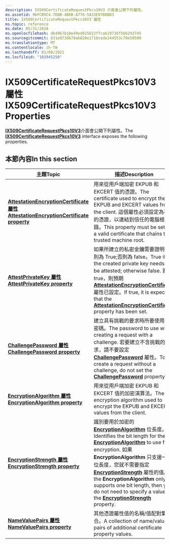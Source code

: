 ```yaml
---
description: IX509CertificateRequestPkcs10V3 介面會公開下列屬性。
ms.assetid: 96FCB9C4-7DDB-4B6B-A776-5A33E07B0BD3
title: IX509CertificateRequestPkcs10V3 屬性
ms.topic: reference
ms.date: 05/31/2018
ms.openlocfilehash: db4967b10e49ed015b22ffcab19726f5662937d5
ms.sourcegitcommit: 831e8f3db78ab820e1710cede244553c70e50500
ms.translationtype: MT
ms.contentlocale: zh-TW
ms.lasthandoff: 01/08/2021
ms.locfileid: "103945250"
---
```

# <a name="ix509certificaterequestpkcs10v3-properties"></a><span data-ttu-id="b3a62-103">IX509CertificateRequestPkcs10V3 屬性</span><span class="sxs-lookup"><span data-stu-id="b3a62-103">IX509CertificateRequestPkcs10V3 Properties</span></span>

<span data-ttu-id="b3a62-104">[**IX509CertificateRequestPkcs10V3**](/windows/desktop/api/Certenroll/nn-certenroll-ix509certificaterequestpkcs10v3)介面會公開下列屬性。</span><span class="sxs-lookup"><span data-stu-id="b3a62-104">The [**IX509CertificateRequestPkcs10V3**](/windows/desktop/api/Certenroll/nn-certenroll-ix509certificaterequestpkcs10v3) interface exposes the following properties.</span></span>

## <a name="in-this-section"></a><span data-ttu-id="b3a62-105">本節內容</span><span class="sxs-lookup"><span data-stu-id="b3a62-105">In this section</span></span>



| <span data-ttu-id="b3a62-106">主題</span><span class="sxs-lookup"><span data-stu-id="b3a62-106">Topic</span></span>                                                                                                                            | <span data-ttu-id="b3a62-107">描述</span><span class="sxs-lookup"><span data-stu-id="b3a62-107">Description</span></span>                                                                                                                                                                                                                                                                                                                                                    |
|----------------------------------------------------------------------------------------------------------------------------------|----------------------------------------------------------------------------------------------------------------------------------------------------------------------------------------------------------------------------------------------------------------------------------------------------------------------------------------------------------------|
| [<span data-ttu-id="b3a62-108">**AttestationEncryptionCertificate 屬性**</span><span class="sxs-lookup"><span data-stu-id="b3a62-108">**AttestationEncryptionCertificate property**</span></span>](/windows/desktop/api/Certenroll/nf-certenroll-ix509certificaterequestpkcs10v3-get_attestationencryptioncertificate)<br/> | <span data-ttu-id="b3a62-109">用來從用戶端加密 EKPUB 和 EKCERT 值的憑證。</span><span class="sxs-lookup"><span data-stu-id="b3a62-109">The certificate used to encrypt the EKPUB and EKCERT values from the client.</span></span> <span data-ttu-id="b3a62-110">這個屬性必須設定為有效的憑證，以連結到信任的電腦根目錄。</span><span class="sxs-lookup"><span data-stu-id="b3a62-110">This property must be set to a valid certificate that chains to a trusted machine root.</span></span><br/>                                                                                                                                                                                |
| [<span data-ttu-id="b3a62-111">**AttestPrivateKey 屬性**</span><span class="sxs-lookup"><span data-stu-id="b3a62-111">**AttestPrivateKey property**</span></span>](/windows/desktop/api/Certenroll/nf-certenroll-ix509certificaterequestpkcs10v3-get_attestprivatekey)<br/>                                 | <span data-ttu-id="b3a62-112">如果所建立的私密金鑰需要證明，則為 True;否則為 false。</span><span class="sxs-lookup"><span data-stu-id="b3a62-112">True if the created private key needs to be attested; otherwise false.</span></span> <span data-ttu-id="b3a62-113">若為 true，則預期 [**AttestationEncryptionCertificate**](/windows/desktop/api/Certenroll/nf-certenroll-ix509certificaterequestpkcs10v3-get_attestationencryptioncertificate) 屬性已設定。</span><span class="sxs-lookup"><span data-stu-id="b3a62-113">If true, it is expected that the [**AttestationEncryptionCertificate**](/windows/desktop/api/Certenroll/nf-certenroll-ix509certificaterequestpkcs10v3-get_attestationencryptioncertificate) property has been set.</span></span> <br/>                                                                                                        |
| [<span data-ttu-id="b3a62-114">**ChallengePassword 屬性**</span><span class="sxs-lookup"><span data-stu-id="b3a62-114">**ChallengePassword property**</span></span>](/windows/desktop/api/Certenroll/nf-certenroll-ix509certificaterequestpkcs10v3-get_challengepassword)<br/>                               | <span data-ttu-id="b3a62-115">建立具有挑戰的要求時所要使用的密碼。</span><span class="sxs-lookup"><span data-stu-id="b3a62-115">The password to use when creating a request with a challenge.</span></span> <span data-ttu-id="b3a62-116">若要建立不含挑戰的要求，請不要設定 [**ChallengePassword**](/windows/desktop/api/Certenroll/nf-certenroll-ix509certificaterequestpkcs10v3-get_challengepassword) 屬性。</span><span class="sxs-lookup"><span data-stu-id="b3a62-116">To create a request without a challenge, do not set the [**ChallengePassword**](/windows/desktop/api/Certenroll/nf-certenroll-ix509certificaterequestpkcs10v3-get_challengepassword) property.</span></span><br/>                                                                                                                                      |
| [<span data-ttu-id="b3a62-117">**EncryptionAlgorithm 屬性**</span><span class="sxs-lookup"><span data-stu-id="b3a62-117">**EncryptionAlgorithm property**</span></span>](/windows/desktop/api/Certenroll/nf-certenroll-ix509certificaterequestpkcs10v3-get_encryptionalgorithm)<br/>                           | <span data-ttu-id="b3a62-118">用來從用戶端加密 EKPUB 和 EKCERT 值的加密演算法。</span><span class="sxs-lookup"><span data-stu-id="b3a62-118">The encryption algorithm used to encrypt the EKPUB and EKCERT values from the client.</span></span><br/>                                                                                                                                                                                                                                                               |
| [<span data-ttu-id="b3a62-119">**EncryptionStrength 屬性**</span><span class="sxs-lookup"><span data-stu-id="b3a62-119">**EncryptionStrength property**</span></span>](/windows/desktop/api/Certenroll/nf-certenroll-ix509certificaterequestpkcs10v3-get_encryptionstrength)<br/>                             | <span data-ttu-id="b3a62-120">識別要用於加密的 [**EncryptionAlgorithm**](/windows/desktop/api/Certenroll/nf-certenroll-ix509certificaterequestpkcs10v3-get_encryptionalgorithm) 位長度。</span><span class="sxs-lookup"><span data-stu-id="b3a62-120">Identifies the bit length for the [**EncryptionAlgorithm**](/windows/desktop/api/Certenroll/nf-certenroll-ix509certificaterequestpkcs10v3-get_encryptionalgorithm) to use for encryption.</span></span> <span data-ttu-id="b3a62-121">如果 **EncryptionAlgorithm** 只支援一個位長度，您就不需要指定 [**EncryptionStrength**](/windows/desktop/api/Certenroll/nf-certenroll-ix509certificaterequestpkcs10v3-get_encryptionstrength) 屬性的值。</span><span class="sxs-lookup"><span data-stu-id="b3a62-121">If the **EncryptionAlgorithm** only supports one bit length, then you do not need to specify a value for the [**EncryptionStrength**](/windows/desktop/api/Certenroll/nf-certenroll-ix509certificaterequestpkcs10v3-get_encryptionstrength) property.</span></span><br/> |
| [<span data-ttu-id="b3a62-122">**NameValuePairs 屬性**</span><span class="sxs-lookup"><span data-stu-id="b3a62-122">**NameValuePairs property**</span></span>](/windows/desktop/api/Certenroll/nf-certenroll-ix509certificaterequestpkcs10v3-get_namevaluepairs)<br/>                                     | <span data-ttu-id="b3a62-123">其他憑證屬性值的名稱/值配對集合。</span><span class="sxs-lookup"><span data-stu-id="b3a62-123">A collection of name/value pairs of additional certificate property values.</span></span><br/>                                                                                                                                                                                                                                                                         |



 

 

 




